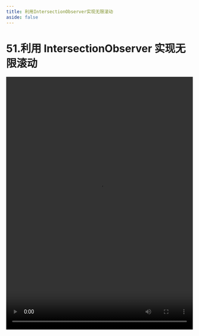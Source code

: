 ```yaml
---
title: 利用IntersectionObserver实现无限滚动
aside: false
---
```


# 51.利用 IntersectionObserver 实现无限滚动

<video autoplay src="http://qn.chinavanes.com/interview/react-interview/51.利用IntersectionObserver实现无限滚动.mp4" controls controlsList="nodownload" width="100%" height="680"/>

